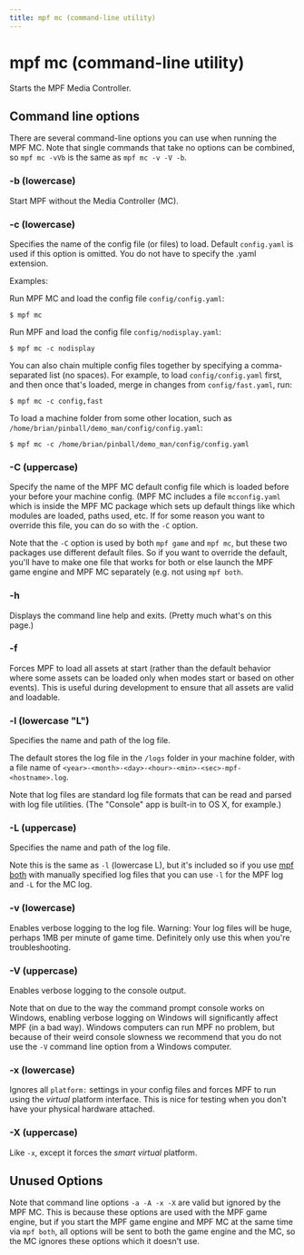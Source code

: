 ```yaml
---
title: mpf mc (command-line utility)
---
```


# mpf mc (command-line utility)


Starts the MPF Media Controller.

## Command line options

There are several command-line options you can use when running the MPF
MC. Note that single commands that take no options can be combined, so
`mpf mc -vVb` is the same as `mpf mc -v -V -b`.

### -b (lowercase)

Start MPF without the Media Controller (MC).

### -c (lowercase)

Specifies the name of the config file (or files) to load. Default
`config.yaml` is used if this option is omitted. You do not have to
specify the .yaml extension.

Examples:

Run MPF MC and load the config file `config/config.yaml`:

``` console
$ mpf mc
```

Run MPF and load the config file `config/nodisplay.yaml`:

``` console
$ mpf mc -c nodisplay
```

You can also chain multiple config files together by specifying a
comma-separated list (no spaces). For example, to load
`config/config.yaml` first, and then once that's loaded, merge in
changes from `config/fast.yaml`, run:

``` console
$ mpf mc -c config,fast
```

To load a machine folder from some other location, such as
`/home/brian/pinball/demo_man/config/config.yaml`:

``` console
$ mpf mc -c /home/brian/pinball/demo_man/config/config.yaml
```

### -C (uppercase)

Specify the name of the MPF MC default config file which is loaded
before your before your machine config. (MPF MC includes a file
`mcconfig.yaml` which is inside the MPF MC package which sets up default
things like which modules are loaded, paths used, etc. If for some
reason you want to override this file, you can do so with the
`-C` option.

Note that the `-C` option is used by both `mpf game` and `mpf mc`, but
these two packages use different default files. So if you want to
override the default, you'll have to make one file that works for both
or else launch the MPF game engine and MPF MC separately (e.g. not using
`mpf both`.

### -h

Displays the command line help and exits. (Pretty much what's on this
page.)

### -f

Forces MPF to load all assets at start (rather than the default behavior
where some assets can be loaded only when modes start or based on other
events). This is useful during development to ensure that all assets are
valid and loadable.

### -l (lowercase "L")

Specifies the name and path of the log file.

The default stores the log file in the `/logs` folder in your machine
folder, with a file name of
`<year>-<month>-<day>-<hour>-<min>-<sec>-mpf-<hostname>.log`.

Note that log files are standard log file formats that can be read and
parsed with log file utilities. (The "Console" app is built-in to OS
X, for example.)

### -L (uppercase)

Specifies the name and path of the log file.

Note this is the same as `-l` (lowercase L), but it's included so if
you use [mpf both](both.md) with manually
specified log files that you can use `-l` for the MPF log and `-L` for
the MC log.

### -v (lowercase)

Enables verbose logging to the log file. Warning: Your log files will be
huge, perhaps 1MB per minute of game time. Definitely only use this when
you're troubleshooting.

### -V (uppercase)

Enables verbose logging to the console output.

Note that on due to the way the command prompt console works on Windows,
enabling verbose logging on Windows will significantly affect MPF (in a
bad way). Windows computers can run MPF no problem, but because of their
weird console slowness we recommend that you do not use the
`-V` command line option from a Windows computer.

### -x (lowercase)

Ignores all `platform:` settings in your config files and forces MPF to
run using the *virtual* platform interface. This is nice for testing
when you don't have your physical hardware attached.

### -X (uppercase)

Like `-x`, except it forces the *smart virtual* platform.

## Unused Options

Note that command line options `-a -A -x -X` are valid but ignored by
the MPF MC. This is because these options are used with the MPF game
engine, but if you start the MPF game engine and MPF MC at the same time
via `mpf both`, all options will be sent to both the game engine and the
MC, so the MC ignores these options which it doesn't use.
